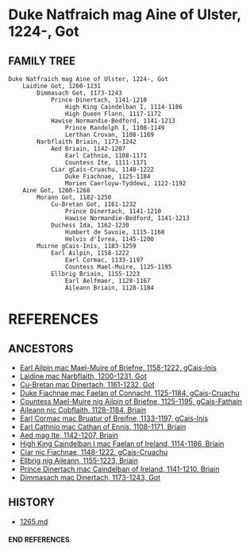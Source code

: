 # Duke Natfraich mag Aine of Ulster, 1224-, Got

## FAMILY TREE

```
Duke Natfraich mag Aine of Ulster, 1224-, Got
	Laidine Got, 1200-1231
		Dimmasach Got, 1173-1243
			Prince Dinertach, 1141-1210
				High King Caindelban I, 1114-1186
				High Queen Flann, 1117-1172
			Hawise Normandie-Bedford, 1141-1213
				Prince Randolph I, 1108-1149
				Lerthan Crovan, 1108-1169
		Narbflaith Briain, 1173-1242
			Aed Briain, 1142-1207
				Earl Cathnio, 1108-1171
				Countess Ite, 1111-1171
			Ciar gCais-Cruachu, 1148-1222
				Duke Fiachnae, 1125-1184
				Morien Caerloyw-Tyddewi, 1122-1192
	Aine Got, 1200-1268
		Morann Got, 1182-1250
			Cu-Bretan Got, 1161-1232
				Prince Dinertach, 1141-1210
				Hawise Normandie-Bedford, 1141-1213
			Duchess Ida, 1162-1230
            	Humbert de Savoie, 1115-1168
            	Helvis d'Ivrea, 1145-1200
		Muirne gCais-Inis, 1183-1259
			Earl Ailpin, 1158-1222
				Earl Cormac, 1133-1197
				Countess Mael-Muire, 1125-1195
			Ellbrig Briain, 1155-1223
				Earl Aelfmaer, 1128-1167
				Aileann Briain, 1128-1184
```


# REFERENCES

## ANCESTORS
* [Earl Ailpin mac Mael-Muire of Briefne, 1158-1222, gCais-Inis](ailpin_mac_mael-muire_1158.md)
* [Laidine mac Narbflaith, 1200-1231, Got](laidine_mac_narbflaith_1200.md)
* [Cu-Bretan mac Dinertach, 1161-1232, Got](cu-bretan_mac_dinertach_1161.md)
* [Duke Fiachnae mac Faelan of Connacht, 1125-1184, gCais-Cruachu](fiachnae_mac_faelan_1125.md)
* [Countess Mael-Muire nig Ailpin of Briefne, 1125-1195, gCais-Fathain](mael-muire_nig_ailpin_1125.md)
* [Aileann nic Cobflaith, 1128-1184, Briain](aileann_nic_cobflaith_1128.md)
* [Earl Cormac mac Bruatur of Breifne, 1133-1197, gCais-Inis](cormac_mac_bruatur_1133.md)
* [Earl Cathnio mac Cathan of Ennis, 1108-1171, Briain](cathnio_mac_cathan_1108.md)
* [Aed mag Ite, 1142-1207, Briain](aed_mag_ite_1142.md)
* [High King Caindelban I mac Faelan of Ireland, 1114-1186, Briain](caindelban_i_mac_faelan_1114.md)
* [Ciar nic Fiachnae, 1148-1222, gCais-Cruachu](ciar_nic_fiachnae_1148.md)
* [Ellbrig nig Aileann, 1155-1223, Briain](ellbrig_nig_aileann_1155.md)
* [Prince Dinertach mac Caindelban of Ireland, 1141-1210, Briain](dinertach_mac_caindelban_1141.md)
* [Dimmasach mac Dinertach, 1173-1243, Got](dimmasach_mac_dinertach_1173.md)

## HISTORY
* [1265.md](../h/1265.md)
#### END REFERENCES